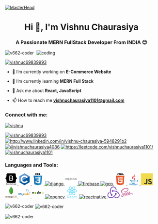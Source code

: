 [![MasterHead](https://stock.adobe.com/search?k=programmer+cartoon
)](https://rishavchanda.io
)
<h1 align="center">Hi 👋, I'm Vishnu Chaurasiya</h1>
<h3 align="center">A Passionate MERN FullStack Developer From INDIA 😊</h3>
<img align="right" alt="coding" width="400" src="https://miro.medium.com/v2/resize:fit:828/0*FGD6BUzzZs1VJLuY.gif">
<p align="left"> <img src="https://komarev.com/ghpvc/?username=v662-coder&label=Profile%20views&color=0e75b6&style=flat" alt="v662-coder" /> </p>

<p align="left"> <a href="https://twitter.com/vishnuc69839993" target="blank"><img src="https://img.shields.io/twitter/follow/vishnuc69839993?logo=twitter&style=for-the-badge" alt="vishnuc69839993" /></a> </p>


- 🔭 I’m currently working on **E-Commerce Website**

- 🌱 I’m currently learning **MERN Full Stack**

- 💬 Ask me about **React, JavaScript**

- 📫 How to reach me **vishnuchaurasiya1101@gmail.com**

<h3 align="left">Connect with me:</h3>

<p align="left"> <a href="https://github.com/ryo-ma/github-profile-trophy"><img src="https://github-profile-trophy.vercel.app/?username=v662-coder" alt="vishnu" /></a> </p>
<p align="left">
<a href="https://twitter.com/vishnuc69839993" target="blank"><img align="center" src="https://raw.githubusercontent.com/rahuldkjain/github-profile-readme-generator/master/src/images/icons/Social/twitter.svg" alt="vishnuc69839993" height="30" width="40" /></a>
<a href="https://linkedin.com/in/http://www.linkedin.com/in/vishnu-chaurasiya-5948291b2" target="blank"><img align="center" src="https://raw.githubusercontent.com/rahuldkjain/github-profile-readme-generator/master/src/images/icons/Social/linked-in-alt.svg" alt="http://www.linkedin.com/in/vishnu-chaurasiya-5948291b2" height="30" width="40" /></a>
<a href="https://www.youtube.com/c/@vishnuchaurasiya4086" target="blank"><img align="center" src="https://raw.githubusercontent.com/rahuldkjain/github-profile-readme-generator/master/src/images/icons/Social/youtube.svg" alt="@vishnuchaurasiya4086" height="30" width="40" /></a>
<a href="https://www.leetcode.com/https://leetcode.com/vishnuchaurasiya1101/" target="blank"><img align="center" src="https://raw.githubusercontent.com/rahuldkjain/github-profile-readme-generator/master/src/images/icons/Social/leet-code.svg" alt="https://leetcode.com/vishnuchaurasiya1101/" height="30" width="40" /></a>
<a href="https://auth.geeksforgeeks.org/user/vishnuchaurasiya1101" target="blank"><img align="center" src="https://raw.githubusercontent.com/rahuldkjain/github-profile-readme-generator/master/src/images/icons/Social/geeks-for-geeks.svg" alt="vishnuchaurasiya1101" height="30" width="40" /></a>
</p>

<h3 align="left">Languages and Tools:</h3>
<p align="left"> <a href="https://getbootstrap.com" target="_blank" rel="noreferrer"> <img src="https://raw.githubusercontent.com/devicons/devicon/master/icons/bootstrap/bootstrap-plain-wordmark.svg" alt="bootstrap" width="40" height="40"/> </a> <a href="https://www.cprogramming.com/" target="_blank" rel="noreferrer"> <img src="https://raw.githubusercontent.com/devicons/devicon/master/icons/c/c-original.svg" alt="c" width="40" height="40"/> </a> <a href="https://www.w3schools.com/css/" target="_blank" rel="noreferrer"> <img src="https://raw.githubusercontent.com/devicons/devicon/master/icons/css3/css3-original-wordmark.svg" alt="css3" width="40" height="40"/> </a> <a href="https://www.djangoproject.com/" target="_blank" rel="noreferrer"> <img src="https://cdn.worldvectorlogo.com/logos/django.svg" alt="django" width="40" height="40"/> </a> <a href="https://expressjs.com" target="_blank" rel="noreferrer"> <img src="https://raw.githubusercontent.com/devicons/devicon/master/icons/express/express-original-wordmark.svg" alt="express" width="40" height="40"/> </a> <a href="https://firebase.google.com/" target="_blank" rel="noreferrer"> <img src="https://www.vectorlogo.zone/logos/firebase/firebase-icon.svg" alt="firebase" width="40" height="40"/> </a> <a href="https://cloud.google.com" target="_blank" rel="noreferrer"> <img src="https://www.vectorlogo.zone/logos/google_cloud/google_cloud-icon.svg" alt="gcp" width="40" height="40"/> </a> <a href="https://www.w3.org/html/" target="_blank" rel="noreferrer"> <img src="https://raw.githubusercontent.com/devicons/devicon/master/icons/html5/html5-original-wordmark.svg" alt="html5" width="40" height="40"/> </a> <a href="https://www.java.com" target="_blank" rel="noreferrer"> <img src="https://raw.githubusercontent.com/devicons/devicon/master/icons/java/java-original.svg" alt="java" width="40" height="40"/> </a> <a href="https://developer.mozilla.org/en-US/docs/Web/JavaScript" target="_blank" rel="noreferrer"> <img src="https://raw.githubusercontent.com/devicons/devicon/master/icons/javascript/javascript-original.svg" alt="javascript" width="40" height="40"/> </a> <a href="https://www.mongodb.com/" target="_blank" rel="noreferrer"> <img src="https://raw.githubusercontent.com/devicons/devicon/master/icons/mongodb/mongodb-original-wordmark.svg" alt="mongodb" width="40" height="40"/> </a> <a href="https://www.mysql.com/" target="_blank" rel="noreferrer"> <img src="https://raw.githubusercontent.com/devicons/devicon/master/icons/mysql/mysql-original-wordmark.svg" alt="mysql" width="40" height="40"/> </a> <a href="https://nodejs.org" target="_blank" rel="noreferrer"> <img src="https://raw.githubusercontent.com/devicons/devicon/master/icons/nodejs/nodejs-original-wordmark.svg" alt="nodejs" width="40" height="40"/> </a> <a href="https://opencv.org/" target="_blank" rel="noreferrer"> <img src="https://www.vectorlogo.zone/logos/opencv/opencv-icon.svg" alt="opencv" width="40" height="40"/> </a> <a href="https://reactjs.org/" target="_blank" rel="noreferrer"> <img src="https://raw.githubusercontent.com/devicons/devicon/master/icons/react/react-original-wordmark.svg" alt="react" width="40" height="40"/> </a> <a href="https://reactnative.dev/" target="_blank" rel="noreferrer"> <img src="https://reactnative.dev/img/header_logo.svg" alt="reactnative" width="40" height="40"/> </a> <a href="https://redux.js.org" target="_blank" rel="noreferrer"> <img src="https://raw.githubusercontent.com/devicons/devicon/master/icons/redux/redux-original.svg" alt="redux" width="40" height="40"/> </a> <a href="https://sass-lang.com" target="_blank" rel="noreferrer"> <img src="https://raw.githubusercontent.com/devicons/devicon/master/icons/sass/sass-original.svg" alt="sass" width="40" height="40"/> </a> </p>

<p><img align="left" src="https://github-readme-stats.vercel.app/api/top-langs?username=v662-coder&show_icons=true&locale=en&layout=compact" alt="v662-coder" /></p>

<p>&nbsp;<img align="center" src="https://github-readme-stats.vercel.app/api?username=v662-coder&show_icons=true&locale=en" alt="v662-coder" /></p>

<p><img align="center" src="https://github-readme-streak-stats.herokuapp.com/?user=v662-coder&" alt="v662-coder" /></p>
